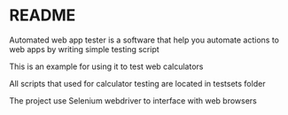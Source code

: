 # README #

Automated web app tester is a software that help you automate actions to web apps by writing simple testing script

This is an example for using it to test web calculators 

All scripts that used for calculator testing are located in testsets folder

The project use Selenium webdriver to interface with web browsers 
